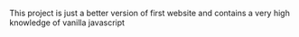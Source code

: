 This project is just a better version of first website and contains a very high knowledge of vanilla javascript

